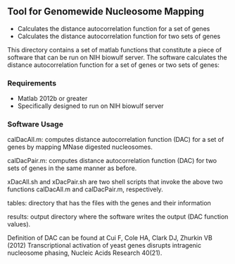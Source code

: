 ## Tool for Genomewide Nucleosome Mapping
* Calculates the distance autocorrelation function for a set of genes
* Calculates the distance autocorrelation function for two sets of genes

This directory contains a set of matlab functions that constitute a piece of
software that can be run on NIH biowulf server. The software calculates the
distance autocorrelation function for a set of genes or two sets of genes:

### Requirements 
* Matlab 2012b or greater
* Specifically designed to run on NIH biowulf server

### Software Usage 
calDacAll.m: computes distance autocorrelation function (DAC) for a set of genes by mapping MNase digested nucleosomes. 

calDacPair.m: computes distance autocorrelation function (DAC) for two sets of genes in the same manner as before.

xDacAll.sh and xDacPair.sh are two shell scripts that invoke the above two functions calDacAll.m and calDacPair.m, respectively.

tables: directory that has the files with the genes and their information 

results: output directory where the software writes the output (DAC function values).  

Definition of DAC can be found at Cui F, Cole HA, Clark DJ, Zhurkin VB (2012) Transcriptional activation of yeast genes disrupts intragenic nucleosome phasing, Nucleic Acids Research 40(21).
